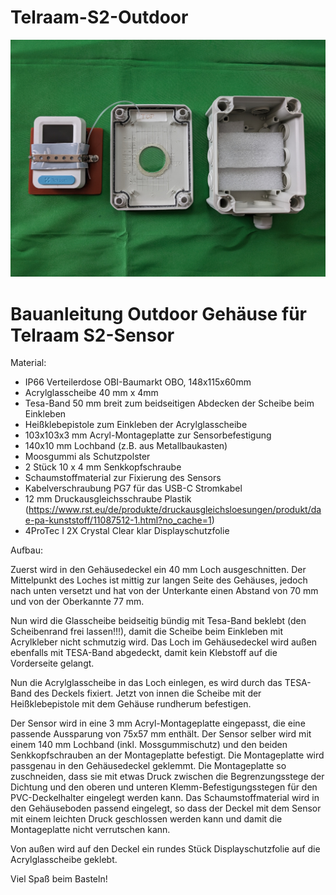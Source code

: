 # Telraam-S2-Outdoor

![alt text](https://github.com/CargoBikoMeter/Telraam-S2-Outdoor/blob/main/S2-Outdoor-04-1024x768.jpg)

Bauanleitung Outdoor Gehäuse für Telraam S2-Sensor
=====================================

Material:
 - IP66 Verteilerdose OBI-Baumarkt OBO, 148x115x60mm
 - Acrylglasscheibe 40 mm x 4mm 
 - Tesa-Band 50 mm breit zum beidseitigen Abdecken der Scheibe beim Einkleben
 - Heißklebepistole zum Einkleben der Acrylglasscheibe
 - 103x103x3 mm Acryl-Montageplatte zur Sensorbefestigung
 - 140x10 mm Lochband (z.B. aus Metallbaukasten)
 - Moosgummi als Schutzpolster
 - 2 Stück 10 x 4 mm Senkkopfschraube
 - Schaumstoffmaterial zur Fixierung des Sensors
 - Kabelverschraubung PG7 für das USB-C Stromkabel
 - 12 mm Druckausgleichsschraube Plastik (https://www.rst.eu/de/produkte/druckausgleichsloesungen/produkt/dae-pa-kunststoff/11087512-1.html?no_cache=1)
 - 4ProTec I 2X Crystal Clear klar Displayschutzfolie
  
Aufbau:

Zuerst wird in den Gehäusedeckel ein 40 mm Loch ausgeschnitten. Der Mittelpunkt des Loches ist mittig zur langen Seite des Gehäuses, jedoch nach unten versetzt und hat von der Unterkante einen Abstand von 70 mm und von der Oberkannte 77 mm. 
 
Nun wird die Glasscheibe beidseitig bündig mit Tesa-Band beklebt (den Scheibenrand frei lassen!!!), damit die Scheibe beim Einkleben mit Acrylkleber nicht schmutzig wird. Das Loch im Gehäusedeckel wird außen ebenfalls mit TESA-Band abgedeckt, damit kein Klebstoff auf die Vorderseite gelangt.
 
Nun die Acrylglasscheibe in das Loch einlegen, es wird durch das TESA-Band des Deckels fixiert. Jetzt von innen die Scheibe mit der Heißklebepistole mit dem Gehäuse rundherum befestigen.

Der Sensor wird in eine 3 mm Acryl-Montageplatte eingepasst, die eine passende Aussparung von 75x57 mm enthält. Der Sensor selber wird mit einem 140 mm Lochband (inkl. Mossgummischutz) und den beiden Senkkopfschrauben an der Montageplatte befestigt. Die Montageplatte wird passgenau in den Gehäusedeckel geklemmt. Die Montageplatte so zuschneiden, dass sie mit etwas Druck zwischen die Begrenzungsstege der Dichtung und den oberen und unteren Klemm-Befestigungsstegen für den PVC-Deckelhalter eingelegt werden kann. 
Das Schaumstoffmaterial wird in den Gehäuseboden passend eingelegt, so dass der Deckel mit dem Sensor mit einem leichten Druck geschlossen werden kann und damit die Montageplatte nicht verrutschen kann.

Von außen wird auf den Deckel ein rundes Stück Displayschutzfolie auf die Acrylglasscheibe geklebt.


Viel Spaß beim Basteln!
